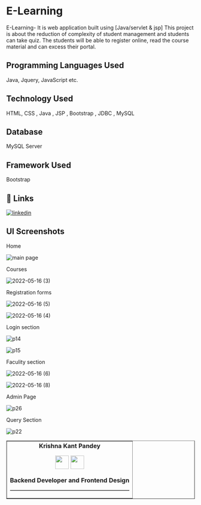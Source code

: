 # E-Learning

E-Learning- It is web application built using [Java/servlet & jsp] This project is about the reduction of complexity of student management and students can take quiz. The students will be able to register online, read the course material and can excess their portal.


## Programming Languages Used

Java, Jquery, JavaScript etc.
## Technology Used

HTML, CSS
, Java
, JSP
, Bootstrap
, JDBC
, MySQL

## Database
MySQL Server 
## Framework Used

Bootstrap
## 🔗 Links

[![linkedin](https://img.shields.io/badge/linkedin-0A66C2?style=for-the-badge&logo=linkedin&logoColor=white)](https://www.linkedin.com/in/krishna-kant-pandey-6520ba22a/)




## UI Screenshots
Home 

![main page](https://user-images.githubusercontent.com/102183253/168618370-b1b1be2b-ff66-4f4a-ab22-183c31b4dac2.jpeg)

Courses

![2022-05-16 (3)](https://user-images.githubusercontent.com/102183253/168638689-b3cb891c-1a04-48ff-99d0-9a9081cb5261.png)

Registration forms

![2022-05-16 (5)](https://user-images.githubusercontent.com/102183253/168641896-076eb849-b70c-48bf-9bc6-cd79e664c859.png)

![2022-05-16 (4)](https://user-images.githubusercontent.com/102183253/168642220-8f101d24-2a93-40dc-98dd-19241ffeee6b.png)

Login section

![p14](https://user-images.githubusercontent.com/102183253/168644872-5a4afa9d-7595-4d79-9823-4e10133a41a6.png)

![p15](https://user-images.githubusercontent.com/102183253/168644927-11874992-ee6d-432c-b949-be8ce89c0fcb.png)


Faculity section

![2022-05-16 (6)](https://user-images.githubusercontent.com/102183253/168642915-5d29ee16-0ae9-4716-90aa-ac242eec8a44.png)

![2022-05-16 (8)](https://user-images.githubusercontent.com/102183253/168643315-5e2fead6-c590-4ccc-ab8d-07c61b2c99be.png)

Admin Page

![p26](https://user-images.githubusercontent.com/102183253/168645122-39750cc9-8945-4d3f-8319-e93afa89e471.png)

Query Section

![p22](https://user-images.githubusercontent.com/102183253/168645518-c665567e-4e12-4c8b-a5a4-aba8924dd870.png)
<div align="center">
<table border=1>
<td>
  <div align="center"> 
   <table border=1>   
  <strong>Krishna Kant Pandey<strong></div>
<p align="center" dir="auto">
</p>
<p align="center" dir="auto">
<a href="https://github.com/kkp9827"><img src="https://camo.githubusercontent.com/12ee250c22c3b4777096230652716f930752fd04f61915e1dda295abd153fea0/687474703a2f2f7777772e69636f6e6e696e6a612e636f6d2f66696c65732f3234312f3832352f3231312f726f756e642d636f6c6c61626f726174696f6e2d736f6369616c2d6769746875622d636f64652d636972636c652d6e6574776f726b2d69636f6e2e737667" width="36" height="36" data-canonical-src="http://www.iconninja.com/files/241/825/211/round-collaboration-social-github-code-circle-network-icon.svg" style="max-width: 100%;"></a>
<a href="https://www.linkedin.com/in/krishna-kant-pandey-6520ba22a/" rel="nofollow">
<img src="https://camo.githubusercontent.com/a7ecdd15da1b24ad04f1f667c2ca35753ee30af353e7b2d4e85599e89dfa4489/687474703a2f2f7777772e69636f6e6e696e6a612e636f6d2f66696c65732f3836332f3630372f3735312f6e6574776f726b2d6c696e6b6564696e2d736f6369616c2d636f6e6e656374696f6e2d63697263756c61722d636972636c652d6d656469612d69636f6e2e737667" width="36" height="36" data-canonical-src="http://www.iconninja.com/files/863/607/751/network-linkedin-social-connection-circular-circle-media-icon.svg" style="max-width: 100%;">
</a>
</p>
 <div align="center">
 <strong>Backend Developer and Frontend Design<strong>
</strong></strong></td>
   </div>
    </table>
  </div>


